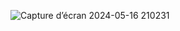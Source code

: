 ![Capture d’écran 2024-05-16 210231](https://github.com/SouFiane-Ait-Bihi/GmailSmtp-JavaFx/assets/152557189/e684e25b-d21f-4aa0-8671-1eb4ff55c27d)

